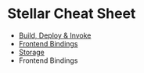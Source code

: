 # Stellar Cheat Sheet

- [Build, Deploy & Invoke](build-deploy-invoke.md)
- [Frontend Bindings](frontend-bindings.md)
- [Storage](storage.md)
- Frontend Bindings
